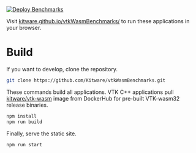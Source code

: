 [![Deploy Benchmarks](https://github.com/Kitware/vtkWasmBenchmarks/actions/workflows/build.yml/badge.svg)](https://github.com/Kitware/vtkWasmBenchmarks/actions/workflows/build.yml)

Visit [kitware.github.io/vtkWasmBenchmarks/](https://kitware.github.io/vtkWasmBenchmarks/) to run these applications in your browser.

# Build

If you want to develop, clone the repository.
```sh
git clone https://github.com/Kitware/vtkWasmBenchmarks.git
```

These commands build all applications. VTK C++ applications pull [kitware/vtk-wasm](https://hub.docker.com/r/kitware/vtk-wasm) image from DockerHub for pre-built VTK-wasm32 release binaries.
```sh
npm install
npm run build
```

Finally, serve the static site.
```sh
npm run start
```
